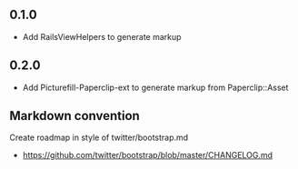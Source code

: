 ## 0.1.0

- Add RailsViewHelpers to generate markup

## 0.2.0

- Add Picturefill-Paperclip-ext to generate markup from Paperclip::Asset


## Markdown convention

Create roadmap in style of twitter/bootstrap.md

- https://github.com/twitter/bootstrap/blob/master/CHANGELOG.md
